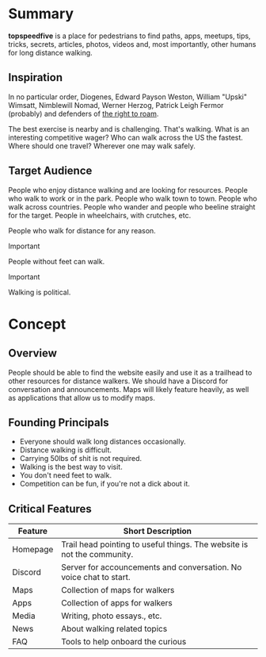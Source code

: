 # Summary
**topspeedfive** is a place for pedestrians to find paths, apps, meetups, tips, tricks, secrets, articles, photos, videos and, most importantly, other humans for long distance walking.

## Inspiration
In no particular order, Diogenes, Edward Payson Weston, William "Upski" Wimsatt, Nimblewill Nomad, Werner Herzog, Patrick Leigh Fermor (probably) and defenders of [the right to roam][roam].

The best exercise is nearby and is challenging. That's walking. What is an interesting competitive wager? Who can walk across the US the fastest. Where should one travel? Wherever one may walk safely.

## Target Audience
People who enjoy distance walking and are looking for resources. People who walk to work or in the park. People who walk town to town. People who walk across countries. People who wander and people who beeline straight for the target. People in wheelchairs, with crutches, etc.

People who walk for distance for any reason.

> [!IMPORTANT]
> People without feet can walk.

> [!IMPORTANT]
> Walking is political.

# Concept

## Overview
People should be able to find the website easily and use it as a trailhead to other resources for distance walkers. We should have a Discord for conversation and announcements. Maps will likely feature heavily, as well as applications that allow us to modify maps.

## Founding Principals
- Everyone should walk long distances occasionally.
- Distance walking is difficult.
- Carrying 50lbs of shit is not required.
- Walking is the best way to visit.
- You don't need feet to walk.
- Competition can be fun, if you're not a dick about it.

## Critical Features
| Feature | Short Description |
| --- | --- |
| Homepage | Trail head pointing to useful things. The website is not the community. |
| Discord | Server for accouncements and conversation. No voice chat to start. |
| Maps | Collection of maps for walkers |
| Apps | Collection of apps for walkers |
| Media | Writing, photo essays., etc. |
| News | About walking related topics |
| FAQ | Tools to help onboard the curious |

[roam]: https://en.wikipedia.org/wiki/Freedom_to_roam
